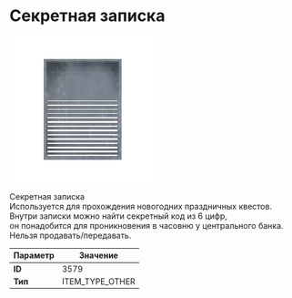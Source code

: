 # Секретная записка

![Item Image](../img/3579.webp?raw=true)

Секретная записка<br>Используется для прохождения новогодних праздничных квестов. <br>Внутри записки можно найти секретный код из 6 цифр, <br>он понадобится для проникновения в часовню у центрального банка.<br>Нельзя продавать/передавать.


| Параметр | Значение |
|----------|----------|
| **ID** | 3579 |
| **Тип** | ITEM_TYPE_OTHER |

